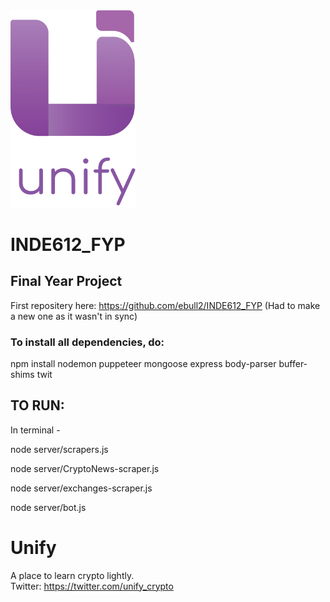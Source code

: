 
<img src="public/assets/new-logoWtxt.png" width="200" style="align-items:center" />

# INDE612_FYP

## **Final Year Project**

First repositery here: https://github.com/ebull2/INDE612_FYP (Had to make a new one as it wasn't in sync)


### To install all dependencies, do:

npm install  nodemon puppeteer mongoose express body-parser buffer-shims twit


## TO RUN:

In terminal - 


node server/scrapers.js     

node server/CryptoNews-scraper.js

node server/exchanges-scraper.js

node server/bot.js


# Unify 

A place to learn  crypto lightly. <br>
Twitter: https://twitter.com/unify_crypto


